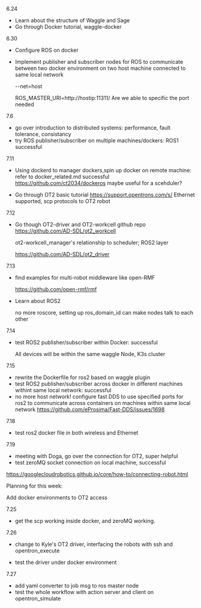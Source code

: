 6.24

- Learn about the structure of Waggle and Sage
- Go through Docker tutorial, waggle-docker

6.30
- Configure ROS on docker

- Implement publisher and subscriber nodes for ROS to communicate between two docker environment on two host machine connected to same local network 

  --net=host

  ROS_MASTER_URI=http://hostip:11311/  Are we able to specific the port needed

7.6

- go over introduction to distributed systems: performance, fault tolerance, consistancy
- try ROS publisher/subscriber on multiple machines/dockers: ROS1 successful

7.11

- Using dockerd to manager dockers,spin up docker on remote machine: refer to docker_related.md successful
https://github.com/ct2034/dockeros maybe useful for a scehduler?

- Go through OT2 basic tutorial
https://support.opentrons.com/s/ Ethernet supported, scp protocols to OT2 robot

7.12

- Go though OT2-driver and OT2-workcell github repo
  https://github.com/AD-SDL/ot2_workcell 

  ot2-workcell_manager's relationship to scheduler; ROS2 layer

  https://github.com/AD-SDL/ot2_driver 

7.13 

- find examples for multi-robot middleware like open-RMF

  https://github.com/open-rmf/rmf

- Learn about ROS2 

  no more roscore, setting up ros_domain_id can make nodes talk to each other

7.14

- test ROS2 publisher/subscriber within Docker: successful

  All devices will be within the same waggle Node, K3s cluster
  

 7.15
 - rewrite the Dockerfile for ros2 based on waggle plugin
 - test ROS2 publisher/subscriber across docker in different machines withint same local network: successful
 - no more host network! configure fast DDS to use specified ports for ros2 to communicate across containers on machines within same local network
 https://github.com/eProsima/Fast-DDS/issues/1698

 7.18
 - test ros2 docker file in both wireless and Ethernet

7.19

- meeting with Doga, go over the connection for OT2, super helpful
- test zeroMQ socket connection on local machine, successful

https://googlecloudrobotics.github.io/core/how-to/connecting-robot.html

Planning for this week:

Add docker environments to OT2 access

7.25

- get the scp working inside docker, and zeroMQ working.

7.26 

- change to Kyle's OT2 driver, interfacing the robots with ssh and opentron_execute

- test the driver under docker environment

7.27

- add yaml converter to job msg to ros master node
- test the whole workflow with action server and client on opentron_simulate
